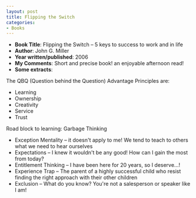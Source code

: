 ```yaml
---
layout: post
title: Flipping the Switch
categories:
- Books
---
```


- **Book Title**: Flipping the Switch – 5 keys to success to work and in life
- **Author**: John G. Miller
- **Year written/published**: 2006
- **My Comments**: Short and precise book! an enjoyable afternoon read!
- **Some extracts**:

The QBQ (Question behind the Question) Advantage Principles are:

- Learning
- Ownership
- Creativity
- Service
- Trust

Road block to learning: Garbage Thinking

- Exception Mentality – it doesn't apply to me! We tend to teach to others what we need to hear ourselves
- Expectations – I knew it wouldn't be any good! How can I gain the most from today?
- Entitlement Thinking – I have been here for 20 years, so I deserve…!
- Experience Trap – The parent of a highly successful child who resist finding the right approach with their other children
- Exclusion – What do you know? You're not a salesperson or speaker like I am!
